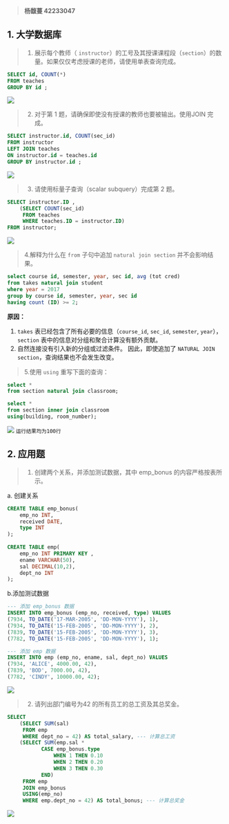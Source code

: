 > **杨馥蔓 42233047**
## 1. 大学数据库
>1. 展示每个教师（ `instructor`）的工号及其授课课程段（`section`）的数量。如果仅仅考虑授课的老师，请使用单表查询完成。
```sql
SELECT id, COUNT(*)  
FROM teaches  
GROUP BY id ;
```
![](Pasted%20image%2020250417203339.png)
>2. 对于第 1 题，请确保即使没有授课的教师也要被输出。使用JOIN 完成。
```sql
SELECT instructor.id, COUNT(sec_id)  
FROM instructor  
LEFT JOIN teaches  
ON instructor.id = teaches.id  
GROUP BY instructor.id ;
```
![](Pasted%20image%2020250417203353.png)
>3. 请使用标量子查询（scalar subquery）完成第 2 题。
```sql
SELECT instructor.ID ,  
    (SELECT COUNT(sec_id)  
     FROM teaches  
     WHERE teaches.ID = instructor.ID)  
FROM instructor;
```
![](Pasted%20image%2020250417203413.png)
>4.解释为什么在 `from` 子句中追加 `natural join section` 并不会影响结果。
```sql
select course id, semester, year, sec id, avg (tot cred) 
from takes natural join student 
where year = 2017 
group by course id, semester, year, sec id 
having count (ID) >= 2;
```

**原因：** 
1. `takes` 表已经包含了所有必要的信息（`course_id`, `sec_id`, `semester`, `year`），`section` 表中的信息对分组和聚合计算没有额外贡献。
2. 自然连接没有引入新的分组或过滤条件。
因此，即使追加了 `NATURAL JOIN section`，查询结果也不会发生改变。

>5.使用 `using` 重写下面的查询：
```sql
select * 
from section natural join classroom;
```

```sql
select *  
from section inner join classroom  
using(building, room_number);
```
![](Pasted%20image%2020250417201356.png)
`运行结果均为100行`

## 2. 应用题
>1. 创建两个关系，并添加测试数据，其中 emp_bonus 的内容严格按表所示。

a.  创建关系
```sql
CREATE TABLE emp_bonus(  
    emp_no INT,  
    received DATE,  
    type INT  
);  
  
CREATE TABLE emp(  
    emp_no INT PRIMARY KEY ,  
    ename VARCHAR(50),  
    sal DECIMAL(10,2),  
    dept_no INT  
);
```

b.添加测试数据
```sql
--- 添加 emp_bonus 数据
INSERT INTO emp_bonus (emp_no, received, type) VALUES  
(7934, TO_DATE('17-MAR-2005', 'DD-MON-YYYY'), 1),  
(7934, TO_DATE('15-FEB-2005', 'DD-MON-YYYY'), 2),  
(7839, TO_DATE('15-FEB-2005', 'DD-MON-YYYY'), 3),  
(7782, TO_DATE('15-FEB-2005', 'DD-MON-YYYY'), 1);

--- 添加 emp 数据
INSERT INTO emp (emp_no, ename, sal, dept_no) VALUES  
(7934, 'ALICE', 4000.00, 42),  
(7839, 'BOD', 7000.00, 42),  
(7782, 'CINDY', 10000.00, 42);
```
![](Pasted%20image%2020250417203000.png)

>2. 请列出部门编号为42 的所有员工的总工资及其总奖金。
```sql
SELECT  
    (SELECT SUM(sal)  
     FROM emp  
     WHERE dept_no = 42) AS total_salary, --- 计算总工资  
    (SELECT SUM(emp.sal *  
           CASE emp_bonus.type  
               WHEN 1 THEN 0.10  
               WHEN 2 THEN 0.20  
               WHEN 3 THEN 0.30  
           END)  
     FROM emp  
     JOIN emp_bonus  
     USING(emp_no)  
     WHERE emp.dept_no = 42) AS total_bonus; --- 计算总奖金
```
![](Pasted%20image%2020250417205557.png)

